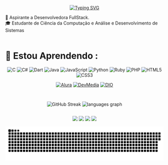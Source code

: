 <div align= "center">
  
[![Typing SVG](https://readme-typing-svg.herokuapp.com?font=Fira+Code&pause=1000&color=26A69A&vCenter=true&random=false&width=435&lines=Oi!+Eu+sou+Milkshakedeamora;Aspirante+a+Desenvolvedora+FullStack)](https://git.io/typing-svg)

</div>
🌟 Aspirante a Desenvolvedora FullStack.<br>
🎓 Estudante de Ciência da Computação e Análise e Desenvolvimento de Sistemas <br><br>

# 🌱 Estou Aprendendo : <br>
<div align ="center">
  
![C](https://img.shields.io/badge/c-%2300599C.svg?style=for-the-badge&logo=c&logoColor=white) ![C#](https://img.shields.io/badge/c%23-%23239120.svg?style=for-the-badge&logo=csharp&logoColor=white) ![Dart](https://img.shields.io/badge/dart-%230175C2.svg?style=for-the-badge&logo=dart&logoColor=white) ![Java](https://img.shields.io/badge/java-%23ED8B00.svg?style=for-the-badge&logo=openjdk&logoColor=white) ![JavaScript](https://img.shields.io/badge/javascript-%23323330.svg?style=for-the-badge&logo=javascript&logoColor=%23F7DF1E) ![Python](https://img.shields.io/badge/python-3670A0?style=for-the-badge&logo=python&logoColor=ffdd54) ![Ruby](https://img.shields.io/badge/ruby-%23CC342D.svg?style=for-the-badge&logo=ruby&logoColor=white) ![PHP](https://img.shields.io/badge/php-%23777BB4.svg?style=for-the-badge&logo=php&logoColor=white) ![HTML5](https://img.shields.io/badge/html5-%23E34F26.svg?style=for-the-badge&logo=html5&logoColor=white) ![CSS3](https://img.shields.io/badge/css3-%231572B6.svg?style=for-the-badge&logo=css3&logoColor=white)

[<img src="https://res.cloudinary.com/apideck/image/upload/w_100,f_auto/v1627336391/marketplaces/ckn4lw3qkkm4p0b34v4uqmj4f/listings/yixc59zsrws0n9br6qgy.png" alt="Alura" width="100"/>](https://cursos.alura.com.br/user/paulacandidoalves)
[<img src="https://s3-eu-west-1.amazonaws.com/tpd/logos/591c68900000ff0005a2a3fd/0x0.png" alt="DevMedia" height="100"/>](https://www.devmedia.com.br/perfil/paula-44)
[<img src="https://images.crunchbase.com/image/upload/c_pad,f_auto,q_auto:eco,dpr_1/r0rx7o4jm6jy2uvzt7xk" alt="DIO" height="100"/>](https://www.dio.me/users/paulacandidoalves)






<br>

![GitHub Streak](https://github-readme-streak-stats-sigma-eight.vercel.app?user=milkshakedeamora&theme=vue-dark&locale=pt_BR)
  <img src="https://github-readme-stats.vercel.app/api/top-langs?username=MILKSHAKEDEAMORA&locale=en&hide_title=false&layout=compact&card_width=300&langs_count=10&theme=vue-dark&order=2" height="195" alt="languages graph"  />
  <br> 
##


##
<a href="https://www.linkedin.com/in/paulacandidoalves" target="_blank"><img src="https://img.shields.io/badge/LinkedIn-0077B5?style=for-the-badge&logo=linkedin&logoColor=white"></a> 
<a href="https://www.hackerrank.com/milkshakedeamora" target="_blank"><img src="https://img.shields.io/badge/-Hackerrank-2EC866?style=for-the-badge&logo=HackerRank&logoColor=white" ></a> 
<a href="https://leetcode.com/milkshakedeamora" target="_blank"><img src="https://img.shields.io/badge/LeetCode-000000?style=for-the-badge&logo=LeetCode&logoColor=#d16c06" ></a> 
<a href="https://profile.codersrank.io/user/milkshakedeamora" target="_blank"><img src="https://img.shields.io/badge/CodersRank-67A4AC?style=for-the-badge&logo=CodersRank&logoColor=white" ></a> 

<img src="https://raw.githubusercontent.com/MILKSHAKEDEAMORA/MILKSHAKEDEAMORA/output/snake.svg" alt="Snake animation" />

</div>
